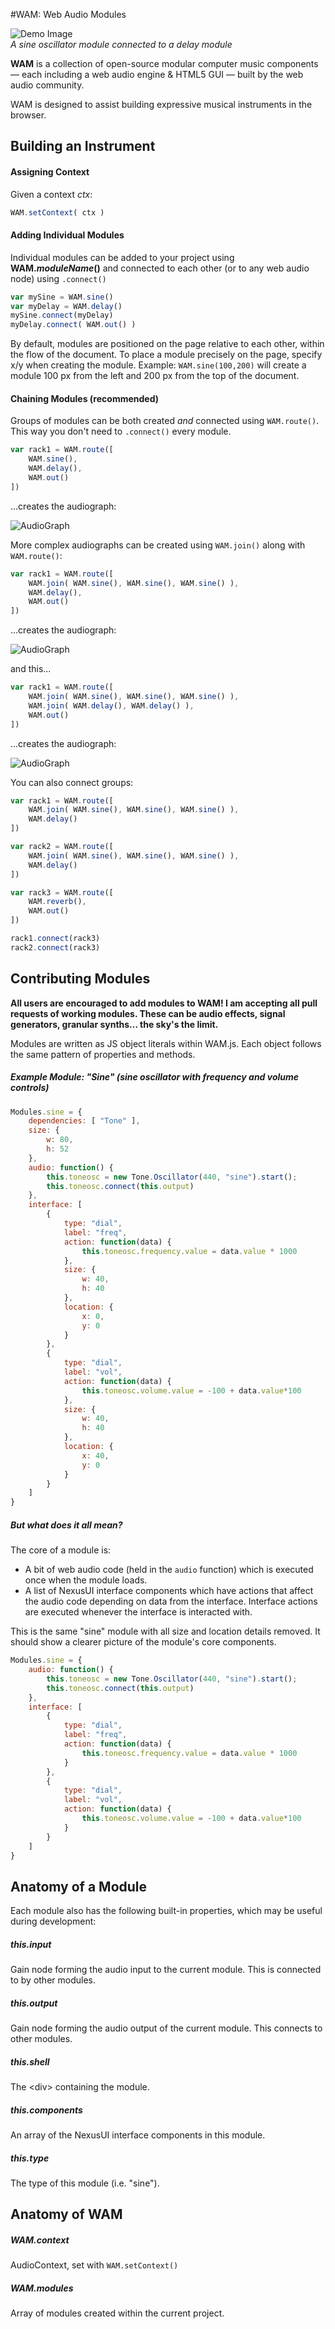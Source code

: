 #WAM: Web Audio Modules

![Demo Image](images/demo.png)
<br>*A sine oscillator module connected to a delay module*

**WAM** is a collection of open-source modular computer music components –– each including a web audio engine & HTML5 GUI –– built by the web audio community.

WAM is designed to assist building expressive musical instruments in the browser.


## Building an Instrument

#### Assigning Context

Given a context *ctx*:

```js
WAM.setContext( ctx )
```



#### Adding Individual Modules

Individual modules can be added to your project using **WAM.*moduleName*()** and connected to each other (or to any web audio node) using `.connect()`

```js
var mySine = WAM.sine()
var myDelay = WAM.delay()
mySine.connect(myDelay)
myDelay.connect( WAM.out() )
```

By default, modules are positioned on the page relative to each other, within the flow of the document. To place a module precisely on the page, specify x/y when creating the module. Example: `WAM.sine(100,200)` will create a module 100 px from the left and 200 px from the top of the document.

#### Chaining Modules (recommended)

Groups of modules can be both created *and* connected using `WAM.route()`. This way you don't need to `.connect()` every module.

```js
var rack1 = WAM.route([
	WAM.sine(),
	WAM.delay(),
	WAM.out()
])
```

...creates the audiograph:

![AudioGraph](images/graph1.png)

More complex audiographs can be created using `WAM.join()` along with `WAM.route()`:

```js
var rack1 = WAM.route([
	WAM.join( WAM.sine(), WAM.sine(), WAM.sine() ),
	WAM.delay(),
	WAM.out()
])
```

...creates the audiograph:

![AudioGraph](images/graph2.png)

and this...

```js
var rack1 = WAM.route([
	WAM.join( WAM.sine(), WAM.sine(), WAM.sine() ),
	WAM.join( WAM.delay(), WAM.delay() ),
	WAM.out()
])
```

...creates the audiograph:

![AudioGraph](images/graph3.png)

You can also connect groups:

```js
var rack1 = WAM.route([
	WAM.join( WAM.sine(), WAM.sine(), WAM.sine() ),
	WAM.delay()
])

var rack2 = WAM.route([
	WAM.join( WAM.sine(), WAM.sine(), WAM.sine() ),
	WAM.delay()
])

var rack3 = WAM.route([
	WAM.reverb(),
	WAM.out()
])

rack1.connect(rack3)
rack2.connect(rack3)
```


## Contributing Modules

**All users are encouraged to add modules to WAM! I am accepting all pull requests of working modules. These can be audio effects, signal generators, granular synths... the sky's the limit.** 

Modules are written as JS object literals within WAM.js. Each object follows the same pattern of properties and methods.

##### Example Module: "Sine" (sine oscillator with frequency and volume controls)

```js
Modules.sine = { 
	dependencies: [ "Tone" ],
	size: {
		w: 80,
		h: 52
	},
	audio: function() {
		this.toneosc = new Tone.Oscillator(440, "sine").start();
		this.toneosc.connect(this.output)
	},
	interface: [
		{
			type: "dial",
			label: "freq",
			action: function(data) {
				this.toneosc.frequency.value = data.value * 1000
			},
			size: {
				w: 40,
				h: 40
			},
			location: {
				x: 0,
				y: 0
			}
		},
		{
			type: "dial",
			label: "vol",
			action: function(data) {
				this.toneosc.volume.value = -100 + data.value*100
			},
			size: {
				w: 40,
				h: 40
			},
			location: {
				x: 40,
				y: 0
			}
		}
	]
}
```

##### But what does it all mean?

The core of a module is:

- A bit of web audio code (held in the `audio` function) which is executed once when the module loads.
- A list of NexusUI interface components which have actions that affect the audio code depending on data from the interface. Interface actions are executed whenever the interface is interacted with.

This is the same "sine" module with all size and location details removed. It should show a clearer picture of the module's core components.

```js
Modules.sine = { 
	audio: function() {
		this.toneosc = new Tone.Oscillator(440, "sine").start();
		this.toneosc.connect(this.output)
	},
	interface: [
		{
			type: "dial",
			label: "freq",
			action: function(data) {
				this.toneosc.frequency.value = data.value * 1000
			}
		},
		{
			type: "dial",
			label: "vol",
			action: function(data) {
				this.toneosc.volume.value = -100 + data.value*100
			}
		}
	]
}
```


## Anatomy of a Module

Each module also has the following built-in properties, which may be useful during development:

##### this.input

Gain node forming the audio input to the current module. This is connected to by other modules.

##### this.output

Gain node forming the audio output of the current module. This connects to other modules.

##### this.shell

The &lt;div&gt; containing the module.

##### this.components

An array of the NexusUI interface components in this module.

##### this.type

The type of this module (i.e. "sine").


## Anatomy of WAM


##### WAM.context

AudioContext, set with `WAM.setContext()`

##### WAM.modules

Array of modules created within the current project.

